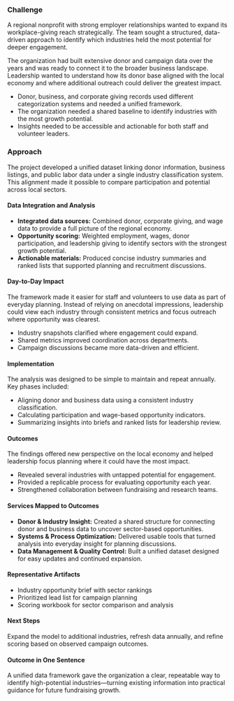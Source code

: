 ### Challenge

A regional nonprofit with strong employer relationships wanted to expand its workplace-giving reach strategically. The team sought a structured, data-driven approach to identify which industries held the most potential for deeper engagement.

The organization had built extensive donor and campaign data over the years and was ready to connect it to the broader business landscape. Leadership wanted to understand how its donor base aligned with the local economy and where additional outreach could deliver the greatest impact.

- Donor, business, and corporate giving records used different categorization systems and needed a unified framework.
- The organization needed a shared baseline to identify industries with the most growth potential.
- Insights needed to be accessible and actionable for both staff and volunteer leaders.


### Approach

The project developed a unified dataset linking donor information, business listings, and public labor data under a single industry classification system. This alignment made it possible to compare participation and potential across local sectors.

#### Data Integration and Analysis

- **Integrated data sources:** Combined donor, corporate giving, and wage data to provide a full picture of the regional economy.
- **Opportunity scoring:** Weighted employment, wages, donor participation, and leadership giving to identify sectors with the strongest growth potential.
- **Actionable materials:** Produced concise industry summaries and ranked lists that supported planning and recruitment discussions.


#### Day-to-Day Impact

The framework made it easier for staff and volunteers to use data as part of everyday planning. Instead of relying on anecdotal impressions, leadership could view each industry through consistent metrics and focus outreach where opportunity was clearest.

- Industry snapshots clarified where engagement could expand.
- Shared metrics improved coordination across departments.
- Campaign discussions became more data-driven and efficient.


#### Implementation

The analysis was designed to be simple to maintain and repeat annually. Key phases included:

- Aligning donor and business data using a consistent industry classification.
- Calculating participation and wage-based opportunity indicators.
- Summarizing insights into briefs and ranked lists for leadership review.


#### Outcomes

The findings offered new perspective on the local economy and helped leadership focus planning where it could have the most impact.

- Revealed several industries with untapped potential for engagement.
- Provided a replicable process for evaluating opportunity each year.
- Strengthened collaboration between fundraising and research teams.


#### Services Mapped to Outcomes

- **Donor & Industry Insight:** Created a shared structure for connecting donor and business data to uncover sector-based opportunities.
- **Systems & Process Optimization:** Delivered usable tools that turned analysis into everyday insight for planning discussions.
- **Data Management & Quality Control:** Built a unified dataset designed for easy updates and continued expansion.


#### Representative Artifacts

- Industry opportunity brief with sector rankings
- Prioritized lead list for campaign planning
- Scoring workbook for sector comparison and analysis


#### Next Steps

Expand the model to additional industries, refresh data annually, and refine scoring based on observed campaign outcomes.

#### Outcome in One Sentence

A unified data framework gave the organization a clear, repeatable way to identify high-potential industries—turning existing information into practical guidance for future fundraising growth.